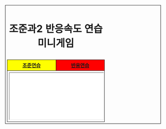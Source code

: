 
<html>
<head>
<style>
table, th, td 
{
    border: 1px solid black;
    border-collapse: collapse;
}
body, table, th, td {
    padding: 5px;
    text-align: center;    
}
</style>
</head>
<body>
      <table style="width:100%">
                        <caption> <h1> 조준과2 반응속도 연습 미니게임 </h1> </caption>
  <tr>
                            <th colspan="2"  style="color: black; background-color: yellow"> <a href="조준바탕 - 중.html" target="if_a">조준연습</a> </th>
                            <th colspan="2" style="color: blue; background-color: red"> <a href="반응바탕 - 중.html" target="if_a">반응연습</a> </th>
  </tr>
  <tr>
 <th  colspan="4"> <a href="점수 화면.html" target="if_a">
        <center>
                <iframe src="점수 화면.html"
                        width="100%" height="100%" name="if_a"
                        frameborder="1"></iframe>
            </center>
            <!----!>
